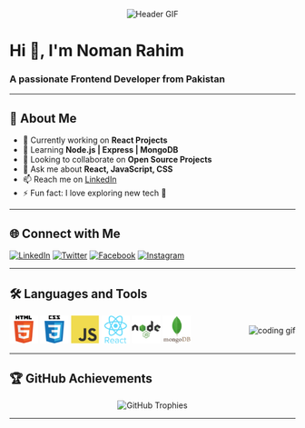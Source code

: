 <!-- Header GIF -->
<p align="center">
  <img src="https://www.bib4b.com/upload/dssss.gif" width="100%" height="350" alt="Header GIF"/>
</p>

# Hi 👋, I'm Noman Rahim
### A passionate Frontend Developer from Pakistan

---

## 🚀 About Me  
- 🔭 Currently working on **React Projects**  
- 🌱 Learning **Node.js | Express | MongoDB**  
- 👯 Looking to collaborate on **Open Source Projects**  
- 💬 Ask me about **React, JavaScript, CSS**  
- 📫 Reach me on [LinkedIn](https://www.linkedin.com/)  
- ⚡ Fun fact: I love exploring new tech 🚀  

---

## 🌐 Connect with Me  
<p align="left">
  <a href="https://linkedin.com" target="_blank"><img src="https://raw.githubusercontent.com/rahuldkjain/github-profile-readme-generator/master/src/images/icons/Social/linked-in-alt.svg" alt="LinkedIn" height="30" width="40"/></a>
  <a href="https://twitter.com" target="_blank"><img src="https://raw.githubusercontent.com/rahuldkjain/github-profile-readme-generator/master/src/images/icons/Social/twitter.svg" alt="Twitter" height="30" width="40"/></a>
  <a href="https://facebook.com" target="_blank"><img src="https://raw.githubusercontent.com/rahuldkjain/github-profile-readme-generator/master/src/images/icons/Social/facebook.svg" alt="Facebook" height="30" width="40"/></a>
  <a href="https://instagram.com" target="_blank"><img src="https://raw.githubusercontent.com/rahuldkjain/github-profile-readme-generator/master/src/images/icons/Social/instagram.svg" alt="Instagram" height="30" width="40"/></a>
</p>

---

## 🛠️ Languages and Tools  

<div style="display: flex; align-items: center; justify-content: space-between;">

  <!-- Left side: tools -->
  <div>
    <img src="https://raw.githubusercontent.com/devicons/devicon/master/icons/html5/html5-original-wordmark.svg" alt="html5" width="50" height="50"/>
    <img src="https://raw.githubusercontent.com/devicons/devicon/master/icons/css3/css3-original-wordmark.svg" alt="css3" width="50" height="50"/>
    <img src="https://raw.githubusercontent.com/devicons/devicon/master/icons/javascript/javascript-original.svg" alt="javascript" width="50" height="50"/>
    <img src="https://raw.githubusercontent.com/devicons/devicon/master/icons/react/react-original-wordmark.svg" alt="react" width="50" height="50"/>
    <img src="https://raw.githubusercontent.com/devicons/devicon/master/icons/nodejs/nodejs-original-wordmark.svg" alt="nodejs" width="50" height="50"/>
    <img src="https://raw.githubusercontent.com/devicons/devicon/master/icons/mongodb/mongodb-original-wordmark.svg" alt="mongodb" width="50" height="50"/>
  </div>

  <!-- Right side: gif -->
  <div>
    <img src="https://media.licdn.com/dms/image/v2/D5612AQGOmwfIE5mlWA/article-cover_image-shrink_720_1280/article-cover_image-shrink_720_1280/0/1674617947228?e=2147483647&v=beta&t=L-J1EFIJzlFXa-2bu5K-SqOT0PXYAaPZgXxnpneoF0U" alt="coding gif" width="250"/>
  </div>
</div>

---

## 🏆 GitHub Achievements  

<p align="center">
  <img src="https://github-profile-trophy.vercel.app/?username=YourUserName&theme=radical&no-frame=true&no-bg=true&margin-w=15" alt="GitHub Trophies"/>
</p>

---



